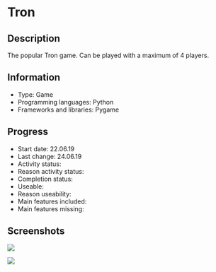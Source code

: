 # Tron
 
## Description
The popular Tron game.
Can be played with a maximum of 4 players.


## Information
- Type: Game
- Programming languages: Python
- Frameworks and libraries: Pygame


## Progress
- Start date: 22.06.19
- Last change: 24.06.19
- Activity status: 
- Reason activity status: 
- Completion status: 
- Useable: 
- Reason useability: 
- Main features included: 
- Main features missing: 


## Screenshots
![](/Screenshots/.png)

![](/Screenshots/.png)
